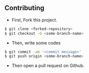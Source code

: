 ## Contributing

- First, Fork this project.

```sh
$ git clone <forked-repository>
$ git checkout -b <some-branch-name>
```
- Then, write some codes

```sh
$ git commit -am '<commit message>'
$ git push origin <some-branch-name>
```

- Then open a pull request on Github.
